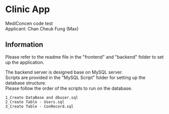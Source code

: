 # Clinic App 
MediConcen code test \
Applicant: Chan Cheuk Fung (Max) 


## Information
Please refer to the readme file in the "frontend" and "backend" folder to set up the application.

The backend server is designed base on MySQL server.\
Scripts are provided in the "MySQL Script" folder for setting up the database structure.\
Please follow the order of the scripts to run on the database.
```
1_Create DataBase and dbuser.sql
2_Create Table - Users.sql
3_Create Table - ConRecord.sql
```